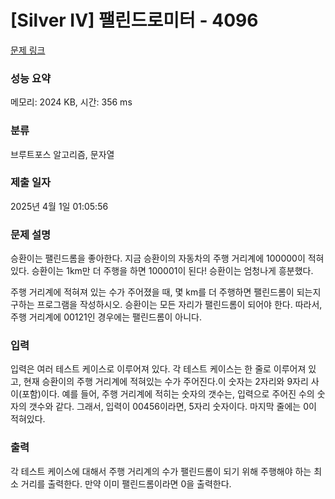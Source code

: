 # [Silver IV] 팰린드로미터 - 4096 

[문제 링크](https://www.acmicpc.net/problem/4096) 

### 성능 요약

메모리: 2024 KB, 시간: 356 ms

### 분류

브루트포스 알고리즘, 문자열

### 제출 일자

2025년 4월 1일 01:05:56

### 문제 설명

<p>승환이는 팰린드롬을 좋아한다. 지금 승환이의 자동차의 주행 거리계에 100000이 적혀있다. 승환이는 1km만 더 주행을 하면 100001이 된다! 승환이는 엄청나게 흥분했다.</p>

<p>주행 거리계에 적혀져 있는 수가 주어졌을 때, 몇 km를 더 주행하면 팰린드롬이 되는지 구하는 프로그램을 작성하시오. 승환이는 모든 자리가 팰린드롬이 되어야 한다. 따라서, 주행 거리계에 00121인 경우에는 팰린드롬이 아니다.</p>

### 입력 

 <p>입력은 여러 테스트 케이스로 이루어져 있다. 각 테스트 케이스는 한 줄로 이루어져 있고, 현재 승환이의 주행 거리계에 적혀있는 수가 주어진다.이 숫자는 2자리와 9자리 사이(포함)이다. 예를 들어, 주행 거리계에 적히는 숫자의 갯수는, 입력으로 주어진 수의 숫자의 갯수와 같다. 그래서, 입력이 00456이라면, 5자리 숫자이다. 마지막 줄에는 0이 적혀있다.</p>

### 출력 

 <p>각 테스트 케이스에 대해서 주행 거리계의 수가 팰린드롬이 되기 위해 주행해야 하는 최소 거리를 출력한다. 만약 이미 팰린드롬이라면 0을 출력한다.</p>

